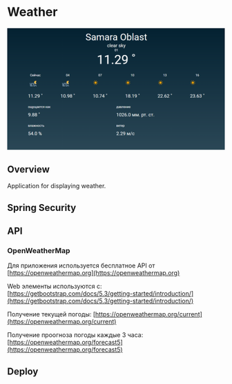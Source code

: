 # Weather
![Main_page](/img/main_page.png)

## Overview
Application for displaying weather.


## Spring Security

## API
### OpenWeatherMap
Для приложения используется бесплатное API от [https://openweathermap.org](https://openweathermap.org)

Web элементы используются с:
[https://getbootstrap.com/docs/5.3/getting-started/introduction/](https://getbootstrap.com/docs/5.3/getting-started/introduction/)

Получение текущей погоды:
[https://openweathermap.org/current](https://openweathermap.org/current)

Получение проогноза погоды каждые 3 часа:
[https://openweathermap.org/forecast5](https://openweathermap.org/forecast5)

## Deploy

